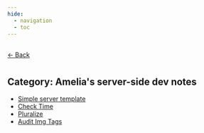```yaml
---
hide:
  - navigation
  - toc
---
```


<div class="back-button">
    <br>
    <a href="javascript:history.back()">← Back</a>
    <br>
</div>

#
## Category: Amelia's server-side dev notes

- [Simple server template](simpleTemplate.md)
- [Check Time](checkTime.md)
- [Pluralize](pluralize.md)
- [Audit Img Tags](aduitImgTags.md)